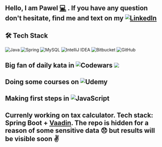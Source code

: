 ## Hello, I am Pawel [:computer:](https://www.youtube.com/watch?v=ZtWTUt2RZh0) . If you have any question don't hesitate, find me and text on my [![LinkedIn](https://img.shields.io/badge/linkedin-%230077B5.svg?style=for-the-badge&logo=linkedin&logoColor=white)](https://www.linkedin.com/in/pawe%C5%82-primus-6a7b80185/)     


## 🛠  Tech Stack
![Java](https://img.shields.io/badge/java-%23ED8B00.svg?style=for-the-badge&logo=java&logoColor=white) ![Spring](https://img.shields.io/badge/spring-%236DB33F.svg?style=for-the-badge&logo=spring&logoColor=white) ![MySQL](https://img.shields.io/badge/mysql-%2300f.svg?style=for-the-badge&logo=mysql&logoColor=white) ![IntelliJ IDEA](https://img.shields.io/badge/IntelliJIDEA-000000.svg?style=for-the-badge&logo=intellij-idea&logoColor=white)  ![Bitbucket](https://img.shields.io/badge/bitbucket-%230047B3.svg?style=for-the-badge&logo=bitbucket&logoColor=white) ![GitHub](https://img.shields.io/badge/github-%23121011.svg?style=for-the-badge&logo=github&logoColor=white)


## Big fan of daily kata in ![Codewars](https://img.shields.io/badge/Codewars-B1361E?style=for-the-badge&logo=codewars&logoColor=grey) ![](https://www.codewars.com/users/%3Cprim%3Erim%3C%2Fprim%3E/badges/large)
## Doing some courses on ![Udemy](https://img.shields.io/badge/Udemy-A435F0?style=for-the-badge&logo=Udemy&logoColor=white)
## Making first steps in ![JavaScript](https://img.shields.io/badge/javascript-%23323330.svg?style=for-the-badge&logo=javascript&logoColor=%23F7DF1E)
## Currenly working on tax calculator. Tech stack: Spring Boot + [Vaadin](https://en.wikipedia.org/wiki/Vaadin). The repo is hidden for a reason of some sensitive data :disappointed: but results will be visible soon :v: 



<!--
**pawelprimus/pawelprimus** is a ✨ _special_ ✨ repository because its `README.md` (this file) appears on your GitHub profile.

Here are some ideas to get you started:
https://gist.github.com/rxaviers/7360908


- 🔭 I’m currently working on ...
- 🌱 I’m currently learning ...
- 👯 I’m looking to collaborate on ...
- 🤔 I’m looking for help with ...
- 💬 Ask me about ...
- 📫 How to reach me: ...
- 😄 Pronouns: ...
- ⚡ Fun fact: ...
-->
